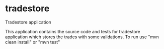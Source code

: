 # tradestore
Tradestore application

This application contains the source code and tests for tradestore application which stores the trades with some validations.
To run use "mvn clean install" or "mvn test"

